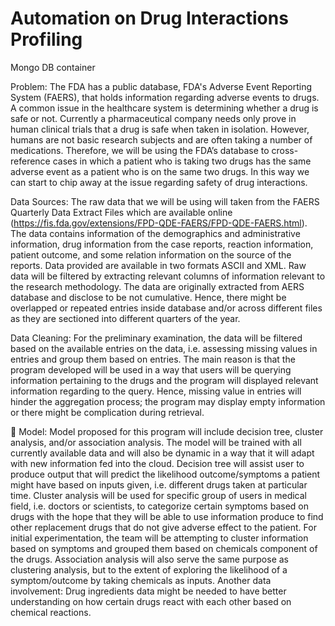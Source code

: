 # Automation on Drug Interactions Profiling
 
Mongo DB container
 
Problem:
The FDA has a public database, FDA's Adverse Event Reporting System (FAERS), that holds information regarding adverse events to drugs. A common issue in the healthcare system is determining whether a drug is safe or not. Currently a pharmaceutical company needs only prove in human clinical trials that a drug is safe when taken in isolation. However, humans are not basic research subjects and are often taking a number of medications. Therefore, we will be using the FDA’s database to cross-reference cases in which a patient who is taking two drugs has the same adverse event as a patient who is on the same two drugs. In this way we can start to chip away at the issue regarding safety of drug interactions.
 
Data Sources:
The raw data that we will be using will taken from the FAERS Quarterly Data Extract Files which are available online (https://fis.fda.gov/extensions/FPD-QDE-FAERS/FPD-QDE-FAERS.html). The data contains information of the demographics and administrative information, drug information from the case reports, reaction information, patient outcome, and some relation information on the source of the reports. Data provided are available in two formats ASCII and XML. Raw data will be filtered by extracting relevant columns of information relevant to the research methodology. The data are originally extracted from AERS database and disclose to be not cumulative. Hence, there might be overlapped or repeated entries inside database and/or across different files as they are sectioned into different quarters of the year.

Data Cleaning:
For the preliminary examination, the data will be filtered based on the available entries on the data, i.e. assessing missing values in entries and group them based on entries. The main reason is that the program developed will be used in a way that users will be querying information pertaining to the drugs and the program will displayed relevant information regarding to the query. Hence, missing value in entries will hinder the aggregation process; the program may display empty information or there might be complication during retrieval.


Model:
Model proposed for this program will include decision tree, cluster analysis, and/or association analysis. The model will be trained with all currently available data and will also be dynamic in a way that it will adapt with new information fed into the cloud.
Decision tree will assist user to produce output that will predict the likelihood outcome/symptoms a patient might have based on inputs given, i.e. different drugs taken at particular time.
Cluster analysis will be used for specific group of users in medical field, i.e. doctors or scientists, to categorize certain symptoms based on drugs with the hope that they will be able to use information produce to find other replacement drugs that do not give adverse effect to the patient. For initial experimentation, the team will be attempting to cluster information based on symptoms and grouped them based on chemicals component of the drugs. 
Association analysis will also serve the same purpose as clustering analysis, but to the extent of exploring the likelihood of a symptom/outcome by taking chemicals as inputs.
Another data involvement:
Drug ingredients data might be needed to have better understanding on how certain drugs react with each other based on chemical reactions.
